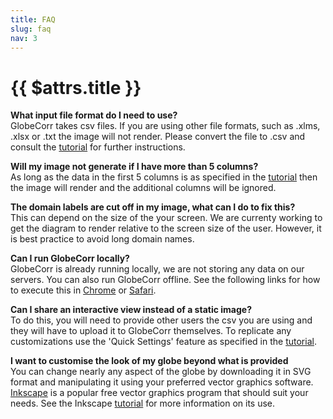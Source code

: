 ```yaml
---
title: FAQ
slug: faq
nav: 3
---
```

# {{ $attrs.title }} 
**What input file format do I need to use?**  
GlobeCorr takes csv files. If you are using other file formats, such as .xlms, .xlsx or .txt the image will not render. Please convert the file to .csv and consult the [tutorial](#/tutorial) for further instructions. 

**Will my image not generate if I have more than 5 columns?**  
 As long as the data in the first 5 columns is as specified in the [tutorial](#/tutorial) then the image will render and the additional columns will be ignored. 

**The domain labels are cut off in my image, what can I do to fix this?**  
This can depend on the size of the your screen. We are currenty working to get the diagram to render relative to the screen size of the user. However, it is best practice to avoid long domain names. 

**Can I run GlobeCorr locally?**  
GlobeCorr is already running locally, we are not storing any data on our servers. You can also run GlobeCorr offline. See the following links for how to execute this in [Chrome](https://support.google.com/chrome/answer/7343019?co=GENIE.Platform%3DDesktop&hl=en) or [Safari](https://support.apple.com/en-ca/HT200294). 

**Can I share an interactive view instead of a static image?**  
To do this, you will need to provide other users the csv you are using and they will have to upload it to GlobeCorr themselves. To replicate any customizations use the 'Quick Settings' feature as specified in the [tutorial](#/tutorial). 

**I want to customise the look of my globe beyond what is provided**  
You can change nearly any aspect of the globe by downloading it in SVG format and manipulating it using your preferred vector graphics software.
[Inkscape](https://inkscape.org/) is a popular free vector graphics program that should suit your needs. See the Inkscape [tutorial](https://inkscape.org/doc/tutorials/basic/tutorial-basic.html) for more information on its use.
